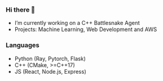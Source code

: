 ### Hi there 👋

- I’m currently working on a C++ Battlesnake Agent
- Projects: Machine Learning, Web Development and AWS

### Languages
- Python (Ray, Pytorch, Flask)
- C++ (CMake, >=C++17)
- JS (React, Node.js, Express)
